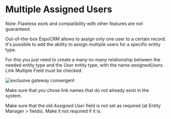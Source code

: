 # Multiple Assigned Users

Note: Flawless work and compatibility with other features are not guaranteed.

Out-of-the-box EspoCRM allows to assign only one user to a certain record. It's possible to add the ability to assign multiple users for a specific entity type.

For this you just need to create a many-to-many relationship between the needed entity type and the *User* entity type, with the name *assignedUsers*. Link Multiple Field must be checked.

![exclusive gateway convergent](https://raw.githubusercontent.com/espocrm/documentation/master/_static/images/administration/multiple-assigned-users/1.png)

Make sure that you chose link names that do not already exist in the system.

Make sure that the old *Assigned User* field is not set as required (at Entity Manager > fields). Make it not required if it is.
